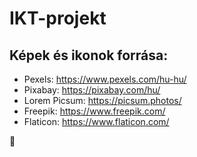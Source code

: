 # IKT-projekt
 
## Képek és ikonok forrása:

- Pexels: https://www.pexels.com/hu-hu/
- Pixabay: https://pixabay.com/hu/
- Lorem Picsum: https://picsum.photos/
- Freepik: https://www.freepik.com/
- Flaticon: https://www.flaticon.com/

:camel: